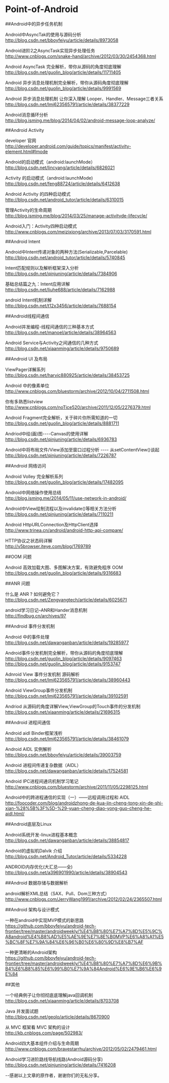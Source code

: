 Point-of-Android
================


##Android中的异步任务机制

Android中AsyncTak的使用与源码分析<br>
http://blog.csdn.net/bboyfeiyu/article/details/8973058

Android进阶2之AsyncTask实现异步处理任务<br>
http://www.cnblogs.com/snake-hand/archive/2012/03/30/2454368.html

Android AsyncTask 完全解析，带你从源码的角度彻底理解<br>
http://blog.csdn.net/guolin_blog/article/details/11711405

Android 异步消息处理机制完全解析，带你从源码角度彻底理解<br>
http://blog.csdn.net/guolin_blog/article/details/9991569

Android 异步消息处理机制 让你深入理解 Looper、Handler、Message三者关系<br>
http://blog.csdn.net/lmj623565791/article/details/38377229

Android消息循环分析<br>
http://blog.isming.me/blog/2014/04/02/android-message-loop-analyze/



##Android Activity

developer 官网<br>
http://developer.android.com/guide/topics/manifest/activity-element.html#lmode

Android的启动模式（android:launchMode）<br>
http://blog.csdn.net/lincyang/article/details/6826021

Activity 的启动模式（android:launchMode)<br>
http://blog.csdn.net/feng88724/article/details/6412638

Android Activity 的四种启动模式<br>
http://blog.csdn.net/android_tutor/article/details/6310015

管理Activity的生命周期<br>
http://blog.isming.me/blog/2014/03/25/manage-activityde-lifecycle/

Android入门：Activity四种启动模式<br>
http://www.cnblogs.com/meizixiong/archive/2013/07/03/3170591.html



##Android Intent

Android中Intent传递对象的两种方法(Serializable,Parcelable)<br>
http://blog.csdn.net/android_tutor/article/details/5740845

Intent匹配规则以及解析框架深入分析<br>
http://blog.csdn.net/qinjuning/article/details/7384906

基础总结篇之九：Intent应用详解<br>
http://blog.csdn.net/liuhe688/article/details/7162988

android Intent机制详解<br>
http://blog.csdn.net/t12x3456/article/details/7688154


##Android线程间通信

Android并发编程-线程间通信的三种基本方式<br>
http://blog.csdn.net/manoel/article/details/38964563

Android Service与Activity之间通信的几种方式<br>
http://blog.csdn.net/xiaanming/article/details/9750689


##Android UI 及布局

ViewPager详解系列<br>
http://blog.csdn.net/harvic880925/article/details/38453725

Android 中的像素单位<br>
http://www.cnblogs.com/bluestorm/archive/2012/10/04/2711508.html

你有多熟悉listview<br>
http://www.cnblogs.com/noTice520/archive/2011/12/05/2276379.html

Android Fragment完全解析，关于碎片你所需知道的一切<br>
http://blog.csdn.net/guolin_blog/article/details/8881711

Andriod中绘(画)图----Canvas的使用详解<br>
http://blog.csdn.net/qinjuning/article/details/6936783

Android中将布局文件/View添加至窗口过程分析 ---- 从setContentView()谈起<br>
http://blog.csdn.net/qinjuning/article/details/7226787


##Android 网络访问

Android Volley 完全解析系列<br>
http://blog.csdn.net/guolin_blog/article/details/17482095

Android中网络操作使用总结<br>
http://blog.isming.me/2014/05/11/use-network-in-android/

Android中View绘制流程以及invalidate()等相关方法分析<br>
http://blog.csdn.net/qinjuning/article/details/7110211

Android HttpURLConnection及HttpClient选择<br>
http://www.trinea.cn/android/android-http-api-compare/

HTTP协议之状态码详解<br>
http://v5browser.iteye.com/blog/1769789



##OOM 问题

Android 高效加载大图、多图解决方案，有效避免程序 OOM<br>
http://blog.csdn.net/guolin_blog/article/details/9316683


##ANR 问题

什么是 ANR ? 如何避免它？<br>
http://blog.csdn.net/Zengyangtech/article/details/6025671

android学习日记–ANR和Hander消息机制<br>
http://findbug.cn/archives/97


##Android 事件分发机制

Android 中的事件处理<br>
http://blog.csdn.net/dawanganban/article/details/19285977

Android事件分发机制完全解析，带你从源码的角度彻底理解<br>
http://blog.csdn.net/guolin_blog/article/details/9097463
http://blog.csdn.net/guolin_blog/article/details/9153747

Adnroid View 事件分发机制 源码解析<br>
http://blog.csdn.net/lmj623565791/article/details/38960443

Android ViewGroup事件分发机制<br>
http://blog.csdn.net/lmj623565791/article/details/39102591

Andriod 从源码的角度详解View,ViewGroup的Touch事件的分发机制<br>
http://blog.csdn.net/xiaanming/article/details/21696315





##Android 进程间通信

Android aidl Binder框架浅析<br>
http://blog.csdn.net/lmj623565791/article/details/38461079

Android AIDL 实例解析<br>
http://blog.csdn.net/bboyfeiyu/article/details/39003759

Android 进程间传递复杂数据（AIDL）<br>
http://blog.csdn.net/dawanganban/article/details/17524581

Android IPC进程间通讯机制学习笔记<br>
http://www.cnblogs.com/bluestorm/archive/2011/11/05/2298125.html

Android中的跨进程通信的实现（一）——远程调用过程和 AIDL<br>
http://foocoder.com/blog/androidzhong-de-kua-jin-cheng-tong-xin-de-shi-xian-%28%5B%3F%5D-%29-yuan-cheng-diao-yong-guo-cheng-he-aidl.html/


##Android底层及Linux

Android系统开发-linux进程基本概念<br>
http://blog.csdn.net/dawanganban/article/details/38854817

Android的虚拟机Dalvik 介绍<br>
http://blog.csdn.net/Android_Tutor/article/details/5334228

ANDROID内存优化(大汇总——全)<br>
http://blog.csdn.net/a396901990/article/details/38904543


##Android 数据存储与数据解析

android解析XML总结（SAX、Pull、Dom三种方式）<br>
http://www.cnblogs.com/JerryWang1991/archive/2012/02/24/2365507.html


##Android 架构与设计模式

一种在android中实现MVP模式的新思路<br>
https://github.com/bboyfeiyu/android-tech-frontier/tree/master/androidweekly/%E4%B8%80%E7%A7%8D%E5%9C%A8android%E4%B8%AD%E5%AE%9E%E7%8E%B0MVP%E6%A8%A1%E5%BC%8F%E7%9A%84%E6%96%B0%E6%80%9D%E8%B7%AF

一种更清晰的Android架构<br>
https://github.com/bboyfeiyu/android-tech-frontier/tree/master/androidweekly/%E4%B8%80%E7%A7%8D%E6%9B%B4%E6%B8%85%E6%99%B0%E7%9A%84Android%E6%9E%B6%E6%9E%84

##其他

一个经典例子让你彻彻底底理解java回调机制<br>
http://blog.csdn.net/xiaanming/article/details/8703708

Java 并发面试题<br>
http://blog.csdn.net/geolo/article/details/8670900

从 MVC 框架看 MVC 架构的设计<br>
http://kb.cnblogs.com/page/502983/

Android四大基本组件介绍与生命周期<br>
http://www.cnblogs.com/bravestarrhu/archive/2012/05/02/2479461.html

Android学习进阶路线导航线路(Android源码分享)<br>
http://blog.csdn.net/qinjuning/article/details/7416208





--感谢以上文章的原作者，谢谢你们的无私分享。




















